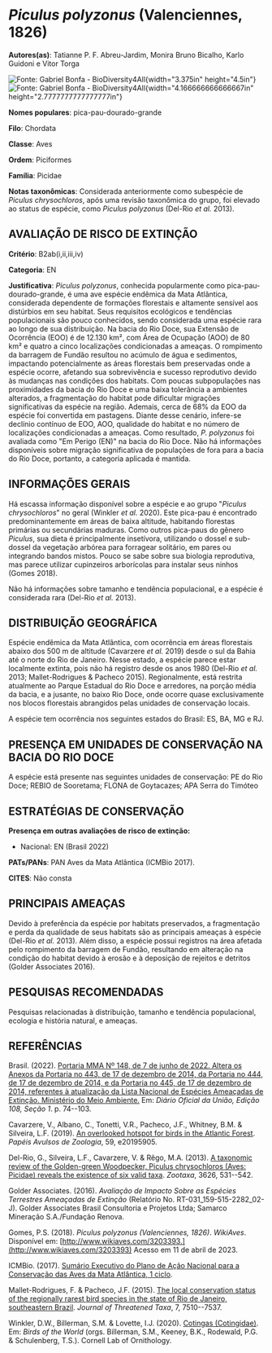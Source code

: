 # *Piculus polyzonus* (Valenciennes, 1826)

**Autores(as)**: Tatianne P. F. Abreu-Jardim, Monira Bruno Bicalho, Karlo Guidoni e Vitor Torga

![Fonte: Gabriel Bonfa - BioDiversity4All](media/rId20.jpg){width="3.375in" height="4.5in"}![Fonte: Gabriel Bonfa - BioDiversity4All](media/rId23.jpg){width="4.166666666666667in" height="2.7777777777777777in"}

**Nomes populares**: pica-pau-dourado-grande

**Filo**: Chordata

**Classe**: Aves

**Ordem**: Piciformes

**Família**: Picidae

**Notas taxonômicas**: Considerada anteriormente como subespécie de *Piculus chrysochloros*, após uma revisão taxonômica do grupo, foi elevado ao status de espécie, como *Piculus polyzonus* (Del-Rio *et al.* 2013).

## AVALIAÇÃO DE RISCO DE EXTINÇÃO

**Critério**: B2ab(i,ii,iii,iv)

**Categoria**: EN

**Justificativa**: *Piculus polyzonus*, conhecida popularmente como pica-pau-dourado-grande, é uma ave espécie endêmica da Mata Atlântica, considerada dependente de formações florestais e altamente sensível aos distúrbios em seu habitat. Seus requisitos ecológicos e tendências populacionais são pouco conhecidos, sendo considerada uma espécie rara ao longo de sua distribuição. Na bacia do Rio Doce, sua Extensão de Ocorrência (EOO) é de 12.130 km², com Área de Ocupação (AOO) de 80 km² e quatro a cinco localizações condicionadas a ameaças. O rompimento da barragem de Fundão resultou no acúmulo de água e sedimentos, impactando potencialmente as áreas florestais bem preservadas onde a espécie ocorre, afetando sua sobrevivência e sucesso reprodutivo devido às mudanças nas condições dos habitats. Com poucas subpopulações nas proximidades da bacia do Rio Doce e uma baixa tolerância a ambientes alterados, a fragmentação do habitat pode dificultar
migrações significativas da espécie na região. Ademais, cerca de 68% da EOO da espécie foi convertida em pastagens. Diante desse cenário, infere-se declínio contínuo de EOO, AOO, qualidade do habitat e no número de localizações condicionadas a ameaças. Como resultado, *P. polyzonus* foi avaliada como "Em Perigo (EN)" na bacia do Rio Doce. Não há informações disponíveis sobre migração significativa de populações de fora para a bacia do Rio Doce, portanto, a categoria aplicada é mantida.

## INFORMAÇÕES GERAIS

Há escassa informação disponível sobre a espécie e ao grupo "*Piculus chrysochloros*" no geral (Winkler *et al.* 2020). Este pica-pau é encontrado predominantemente em áreas de baixa altitude, habitando florestas primárias ou secundárias maduras. Como outros pica-paus do gênero *Piculus*, sua dieta é principalmente insetívora, utilizando o dossel e sub-dossel da vegetação arbórea para forragear solitário, em pares ou integrando bandos mistos. Pouco se sabe sobre sua biologia reprodutiva, mas parece utilizar cupinzeiros arborícolas para instalar seus ninhos (Gomes 2018).

Não há informações sobre tamanho e tendência populacional, e a espécie é considerada rara (Del-Rio *et al.* 2013).

## DISTRIBUIÇÃO GEOGRÁFICA

Espécie endêmica da Mata Atlântica, com ocorrência em áreas florestais abaixo dos 500 m de altitude (Cavarzere *et al.* 2019) desde o sul da Bahia até o norte do Rio de Janeiro. Nesse estado, a espécie parece estar localmente extinta, pois não há registro desde os anos 1980 (Del-Rio *et al.* 2013; Mallet-Rodrigues & Pacheco 2015). Regionalmente, está restrita atualmente ao Parque Estadual do Rio Doce e arredores, na porção média da bacia, e a jusante, no baixo Rio Doce, onde ocorre quase exclusivamente nos blocos florestais abrangidos pelas unidades de conservação locais.

A espécie tem ocorrência nos seguintes estados do Brasil: ES, BA, MG e RJ.

## PRESENÇA EM UNIDADES DE CONSERVAÇÃO NA BACIA DO RIO DOCE

A espécie está presente nas seguintes unidades de conservação: PE do Rio Doce; REBIO de Sooretama; FLONA de Goytacazes; APA Serra do Timóteo

## ESTRATÉGIAS DE CONSERVAÇÃO

**Presença em outras avaliações de risco de extinção:**

-   Nacional: EN (Brasil 2022)

**PATs/PANs**: PAN Aves da Mata Atlântica (ICMBio 2017).

**CITES**: Não consta

## PRINCIPAIS AMEAÇAS

Devido à preferência da espécie por habitats preservados, a fragmentação e perda da qualidade de seus habitats são as principais ameaças à espécie (Del-Rio *et al.* 2013). Além disso, a espécie possui registros na área afetada pelo rompimento da barragem de Fundão, resultando em alteração na condição do habitat devido à erosão e à deposição de rejeitos e detritos (Golder Associates 2016).

## PESQUISAS RECOMENDADAS

Pesquisas relacionadas à distribuição, tamanho e tendência populacional, ecologia e história natural, e ameaças.

## REFERÊNCIAS

Brasil. (2022). [Portaria MMA Nº 148, de 7 de junho de 2022. Altera os Anexos da Portaria no 443, de 17 de dezembro de 2014, da Portaria no 444, de 17 de dezembro de 2014, e da Portaria no 445, de 17 de dezembro de 2014, referentes à atualização da Lista Nacional de Espécies Ameaçadas de Extinção. Ministério do Meio Ambiente.](https://in.gov.br/en/web/dou/-/portaria-mma-n-148-de-7-de-junho-de-2022-406272733) Em: *Diário Oficial da União, Edição 108, Seção 1*. p. 74--103.

Cavarzere, V., Albano, C., Tonetti, V.R., Pacheco, J.F., Whitney, B.M. & Silveira, L.F. (2019). [An overlooked hotspot for birds in the Atlantic Forest](https://doi.org/10.11606/1807-0205/2019.59.05). *Papéis Avulsos de Zoologia*, 59, e20195905.

Del-Rio, G., Silveira, L.F., Cavarzere, V. & Rêgo, M.A. (2013). [A taxonomic review of the Golden-green Woodpecker, Piculus chrysochloros (Aves: Picidae) reveals the existence of six valid taxa](https://doi.org/10.11646/zootaxa.3626.4.7). *Zootaxa*, 3626, 531--542.

Golder Associates. (2016). *Avaliação de Impacto Sobre as Espécies Terrestres Ameaçadas de Extinção* (Relatório No.  RT-031_159-515-2282_02-J). Golder Associates Brasil Consultoria e Projetos Ltda; Samarco Mineração S.A./Fundação Renova.

Gomes, P.S. (2018). *Piculus polyzonus (Valenciennes, 1826)*.  *WikiAves*. Disponível em: [http://www.wikiaves.com/3203393.](http://www.wikiaves.com/3203393) Acesso em 11 de abril de 2023.

ICMBio. (2017). [Sumário Executivo do Plano de Ação Nacional para a Conservação das Aves da Mata Atlântica, 1 ciclo](https://www.gov.br/icmbio/pt-br/assuntos/biodiversidade/pan/pan-aves-da-mata-atlantica).

Mallet-Rodrigues, F. & Pacheco, J.F. (2015). [The local conservation status of the regionally rarest bird species in the state of Rio de Janeiro, southeastern Brazil](https://doi.org/10.11609/JoTT.o4186.7510-37). *Journal of Threatened Taxa*, 7, 7510--7537.

Winkler, D.W., Billerman, S.M. & Lovette, I.J. (2020). [Cotingas (Cotingidae)](https://doi.org/10.2173/bow.coting1.01). Em: *Birds of the World* (orgs. Billerman, S.M., Keeney, B.K., Rodewald, P.G. & Schulenberg, T.S.). Cornell Lab of Ornithology.
